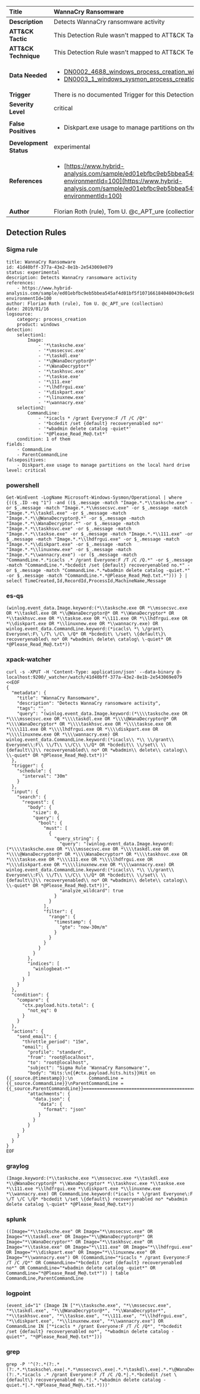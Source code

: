 | Title                    | WannaCry Ransomware       |
|:-------------------------|:------------------|
| **Description**          | Detects WannaCry ransomware activity |
| **ATT&amp;CK Tactic**    |   This Detection Rule wasn't mapped to ATT&amp;CK Tactic yet  |
| **ATT&amp;CK Technique** |  This Detection Rule wasn't mapped to ATT&amp;CK Technique yet  |
| **Data Needed**          | <ul><li>[DN0002_4688_windows_process_creation_with_commandline](../Data_Needed/DN0002_4688_windows_process_creation_with_commandline.md)</li><li>[DN0003_1_windows_sysmon_process_creation](../Data_Needed/DN0003_1_windows_sysmon_process_creation.md)</li></ul>  |
| **Trigger**              |  There is no documented Trigger for this Detection Rule yet  |
| **Severity Level**       | critical |
| **False Positives**      | <ul><li>Diskpart.exe usage to manage partitions on the local hard drive</li></ul>  |
| **Development Status**   | experimental |
| **References**           | <ul><li>[https://www.hybrid-analysis.com/sample/ed01ebfbc9eb5bbea545af4d01bf5f1071661840480439c6e5babe8e080e41aa?environmentId=100](https://www.hybrid-analysis.com/sample/ed01ebfbc9eb5bbea545af4d01bf5f1071661840480439c6e5babe8e080e41aa?environmentId=100)</li></ul>  |
| **Author**               | Florian Roth (rule), Tom U. @c_APT_ure (collection) |


## Detection Rules

### Sigma rule

```
title: WannaCry Ransomware
id: 41d40bff-377a-43e2-8e1b-2e543069e079
status: experimental
description: Detects WannaCry ransomware activity
references:
    - https://www.hybrid-analysis.com/sample/ed01ebfbc9eb5bbea545af4d01bf5f1071661840480439c6e5babe8e080e41aa?environmentId=100
author: Florian Roth (rule), Tom U. @c_APT_ure (collection)
date: 2019/01/16
logsource:
    category: process_creation
    product: windows
detection:
    selection1:
        Image:
            - '*\tasksche.exe'
            - '*\mssecsvc.exe'
            - '*\taskdl.exe'
            - '*\@WanaDecryptor@*'
            - '*\WanaDecryptor*'
            - '*\taskhsvc.exe'
            - '*\taskse.exe'
            - '*\111.exe'
            - '*\lhdfrgui.exe'
            - '*\diskpart.exe'
            - '*\linuxnew.exe'
            - '*\wannacry.exe'
    selection2:
        CommandLine:
            - '*icacls * /grant Everyone:F /T /C /Q*'
            - '*bcdedit /set {default} recoveryenabled no*'
            - '*wbadmin delete catalog -quiet*'
            - '*@Please_Read_Me@.txt*'
    condition: 1 of them
fields:
    - CommandLine
    - ParentCommandLine
falsepositives:
    - Diskpart.exe usage to manage partitions on the local hard drive
level: critical

```





### powershell
    
```
Get-WinEvent -LogName Microsoft-Windows-Sysmon/Operational | where {(($_.ID -eq "1") -and (($_.message -match "Image.*.*\\tasksche.exe" -or $_.message -match "Image.*.*\\mssecsvc.exe" -or $_.message -match "Image.*.*\\taskdl.exe" -or $_.message -match "Image.*.*\\@WanaDecryptor@.*" -or $_.message -match "Image.*.*\\WanaDecryptor.*" -or $_.message -match "Image.*.*\\taskhsvc.exe" -or $_.message -match "Image.*.*\\taskse.exe" -or $_.message -match "Image.*.*\\111.exe" -or $_.message -match "Image.*.*\\lhdfrgui.exe" -or $_.message -match "Image.*.*\\diskpart.exe" -or $_.message -match "Image.*.*\\linuxnew.exe" -or $_.message -match "Image.*.*\\wannacry.exe") -or ($_.message -match "CommandLine.*.*icacls .* /grant Everyone:F /T /C /Q.*" -or $_.message -match "CommandLine.*.*bcdedit /set {default} recoveryenabled no.*" -or $_.message -match "CommandLine.*.*wbadmin delete catalog -quiet.*" -or $_.message -match "CommandLine.*.*@Please_Read_Me@.txt.*"))) } | select TimeCreated,Id,RecordId,ProcessId,MachineName,Message
```


### es-qs
    
```
(winlog.event_data.Image.keyword:(*\\tasksche.exe OR *\\mssecsvc.exe OR *\\taskdl.exe OR *\\@WanaDecryptor@* OR *\\WanaDecryptor* OR *\\taskhsvc.exe OR *\\taskse.exe OR *\\111.exe OR *\\lhdfrgui.exe OR *\\diskpart.exe OR *\\linuxnew.exe OR *\\wannacry.exe) OR winlog.event_data.CommandLine.keyword:(*icacls\ *\ \/grant\ Everyone\:F\ \/T\ \/C\ \/Q* OR *bcdedit\ \/set\ \{default\}\ recoveryenabled\ no* OR *wbadmin\ delete\ catalog\ \-quiet* OR *@Please_Read_Me@.txt*))
```


### xpack-watcher
    
```
curl -s -XPUT -H 'Content-Type: application/json' --data-binary @- localhost:9200/_watcher/watch/41d40bff-377a-43e2-8e1b-2e543069e079 <<EOF
{
  "metadata": {
    "title": "WannaCry Ransomware",
    "description": "Detects WannaCry ransomware activity",
    "tags": "",
    "query": "(winlog.event_data.Image.keyword:(*\\\\tasksche.exe OR *\\\\mssecsvc.exe OR *\\\\taskdl.exe OR *\\\\@WanaDecryptor@* OR *\\\\WanaDecryptor* OR *\\\\taskhsvc.exe OR *\\\\taskse.exe OR *\\\\111.exe OR *\\\\lhdfrgui.exe OR *\\\\diskpart.exe OR *\\\\linuxnew.exe OR *\\\\wannacry.exe) OR winlog.event_data.CommandLine.keyword:(*icacls\\ *\\ \\/grant\\ Everyone\\:F\\ \\/T\\ \\/C\\ \\/Q* OR *bcdedit\\ \\/set\\ \\{default\\}\\ recoveryenabled\\ no* OR *wbadmin\\ delete\\ catalog\\ \\-quiet* OR *@Please_Read_Me@.txt*))"
  },
  "trigger": {
    "schedule": {
      "interval": "30m"
    }
  },
  "input": {
    "search": {
      "request": {
        "body": {
          "size": 0,
          "query": {
            "bool": {
              "must": [
                {
                  "query_string": {
                    "query": "(winlog.event_data.Image.keyword:(*\\\\tasksche.exe OR *\\\\mssecsvc.exe OR *\\\\taskdl.exe OR *\\\\@WanaDecryptor@* OR *\\\\WanaDecryptor* OR *\\\\taskhsvc.exe OR *\\\\taskse.exe OR *\\\\111.exe OR *\\\\lhdfrgui.exe OR *\\\\diskpart.exe OR *\\\\linuxnew.exe OR *\\\\wannacry.exe) OR winlog.event_data.CommandLine.keyword:(*icacls\\ *\\ \\/grant\\ Everyone\\:F\\ \\/T\\ \\/C\\ \\/Q* OR *bcdedit\\ \\/set\\ \\{default\\}\\ recoveryenabled\\ no* OR *wbadmin\\ delete\\ catalog\\ \\-quiet* OR *@Please_Read_Me@.txt*))",
                    "analyze_wildcard": true
                  }
                }
              ],
              "filter": {
                "range": {
                  "timestamp": {
                    "gte": "now-30m/m"
                  }
                }
              }
            }
          }
        },
        "indices": [
          "winlogbeat-*"
        ]
      }
    }
  },
  "condition": {
    "compare": {
      "ctx.payload.hits.total": {
        "not_eq": 0
      }
    }
  },
  "actions": {
    "send_email": {
      "throttle_period": "15m",
      "email": {
        "profile": "standard",
        "from": "root@localhost",
        "to": "root@localhost",
        "subject": "Sigma Rule 'WannaCry Ransomware'",
        "body": "Hits:\n{{#ctx.payload.hits.hits}}Hit on {{_source.@timestamp}}:\n      CommandLine = {{_source.CommandLine}}\nParentCommandLine = {{_source.ParentCommandLine}}================================================================================\n{{/ctx.payload.hits.hits}}",
        "attachments": {
          "data.json": {
            "data": {
              "format": "json"
            }
          }
        }
      }
    }
  }
}
EOF

```


### graylog
    
```
(Image.keyword:(*\\tasksche.exe *\\mssecsvc.exe *\\taskdl.exe *\\@WanaDecryptor@* *\\WanaDecryptor* *\\taskhsvc.exe *\\taskse.exe *\\111.exe *\\lhdfrgui.exe *\\diskpart.exe *\\linuxnew.exe *\\wannacry.exe) OR CommandLine.keyword:(*icacls * \/grant Everyone\:F \/T \/C \/Q* *bcdedit \/set \{default\} recoveryenabled no* *wbadmin delete catalog \-quiet* *@Please_Read_Me@.txt*))
```


### splunk
    
```
((Image="*\\tasksche.exe" OR Image="*\\mssecsvc.exe" OR Image="*\\taskdl.exe" OR Image="*\\@WanaDecryptor@*" OR Image="*\\WanaDecryptor*" OR Image="*\\taskhsvc.exe" OR Image="*\\taskse.exe" OR Image="*\\111.exe" OR Image="*\\lhdfrgui.exe" OR Image="*\\diskpart.exe" OR Image="*\\linuxnew.exe" OR Image="*\\wannacry.exe") OR (CommandLine="*icacls * /grant Everyone:F /T /C /Q*" OR CommandLine="*bcdedit /set {default} recoveryenabled no*" OR CommandLine="*wbadmin delete catalog -quiet*" OR CommandLine="*@Please_Read_Me@.txt*")) | table CommandLine,ParentCommandLine
```


### logpoint
    
```
(event_id="1" (Image IN ["*\\tasksche.exe", "*\\mssecsvc.exe", "*\\taskdl.exe", "*\\@WanaDecryptor@*", "*\\WanaDecryptor*", "*\\taskhsvc.exe", "*\\taskse.exe", "*\\111.exe", "*\\lhdfrgui.exe", "*\\diskpart.exe", "*\\linuxnew.exe", "*\\wannacry.exe"] OR CommandLine IN ["*icacls * /grant Everyone:F /T /C /Q*", "*bcdedit /set {default} recoveryenabled no*", "*wbadmin delete catalog -quiet*", "*@Please_Read_Me@.txt*"]))
```


### grep
    
```
grep -P '^(?:.*(?:.*(?:.*.*\tasksche\.exe|.*.*\mssecsvc\.exe|.*.*\taskdl\.exe|.*.*\@WanaDecryptor@.*|.*.*\WanaDecryptor.*|.*.*\taskhsvc\.exe|.*.*\taskse\.exe|.*.*\111\.exe|.*.*\lhdfrgui\.exe|.*.*\diskpart\.exe|.*.*\linuxnew\.exe|.*.*\wannacry\.exe)|.*(?:.*.*icacls .* /grant Everyone:F /T /C /Q.*|.*.*bcdedit /set \{default\} recoveryenabled no.*|.*.*wbadmin delete catalog -quiet.*|.*.*@Please_Read_Me@\.txt.*)))'
```



